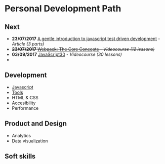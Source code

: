 # Personal Development Path
## Next
- **23/07/2017** [A gentle introduction to javascript test driven development](development/js.md#js-testing) - *Article (3 parts)*
- ~~**23/07/2017** [Webpack: The Core Concepts](development/tools.md#webpack) - *Videocourse (12 lessons)*~~
- **03/09/2017** [JavaScript30](development/js.md#general) - *Videocourse (30 lessons)*
- 

## Development
- [Javascript](development/js.md)
- [Tools](development/tools.md)
- HTML & CSS
- Accesibility
- Performance

## Product and Design
- Analytics
- Data visualization

## Soft skills